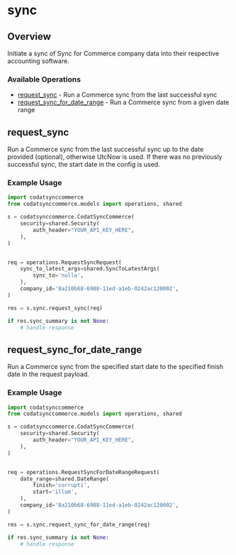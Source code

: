 # sync

## Overview

Initiate a sync of Sync for Commerce company data into their respective accounting software.

### Available Operations

* [request_sync](#request_sync) - Run a Commerce sync from the last successful sync
* [request_sync_for_date_range](#request_sync_for_date_range) - Run a Commerce sync from a given date range

## request_sync

Run a Commerce sync from the last successful sync up to the date provided (optional), otherwise UtcNow is used.
If there was no previously successful sync, the start date in the config is used.

### Example Usage

```python
import codatsynccommerce
from codatsynccommerce.models import operations, shared

s = codatsynccommerce.CodatSyncCommerce(
    security=shared.Security(
        auth_header="YOUR_API_KEY_HERE",
    ),
)


req = operations.RequestSyncRequest(
    sync_to_latest_args=shared.SyncToLatestArgs(
        sync_to='nulla',
    ),
    company_id='8a210b68-6988-11ed-a1eb-0242ac120002',
)

res = s.sync.request_sync(req)

if res.sync_summary is not None:
    # handle response
```

## request_sync_for_date_range

Run a Commerce sync from the specified start date to the specified finish date in the request payload.

### Example Usage

```python
import codatsynccommerce
from codatsynccommerce.models import operations, shared

s = codatsynccommerce.CodatSyncCommerce(
    security=shared.Security(
        auth_header="YOUR_API_KEY_HERE",
    ),
)


req = operations.RequestSyncForDateRangeRequest(
    date_range=shared.DateRange(
        finish='corrupti',
        start='illum',
    ),
    company_id='8a210b68-6988-11ed-a1eb-0242ac120002',
)

res = s.sync.request_sync_for_date_range(req)

if res.sync_summary is not None:
    # handle response
```
